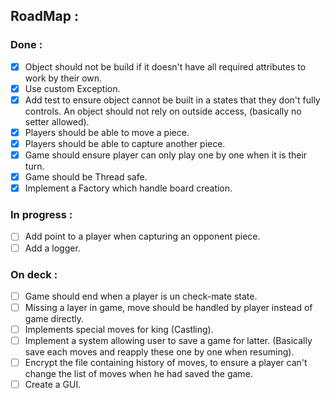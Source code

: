 ## RoadMap :

### Done :
- [x] Object should not be build if it doesn't have all required attributes to work by their own.
- [x] Use custom Exception.
- [x] Add test to ensure object cannot be built in a states that they don't fully controls. An object should not rely on outside access, (basically no setter allowed).
- [x] Players should be able to move a piece.
- [x] Players should be able to capture another piece.
- [x] Game should ensure player can only play one by one when it is their turn.
- [x] Game should be Thread safe.
- [x] Implement a Factory which handle board creation.

### In progress :
- [ ] Add point to a player when capturing an opponent piece.
- [ ] Add a logger.

### On deck :
- [ ] Game should end when a player is un check-mate state.
- [ ] Missing a layer in game, move should be handled by player instead of game directly.
- [ ] Implements special moves for king (Castling).
- [ ] Implement a system allowing user to save a game for latter. (Basically save each moves and reapply these one by one when resuming).
- [ ] Encrypt the file containing history of moves, to ensure a player can't change the list of moves when he had saved the game.
- [ ] Create a GUI.
